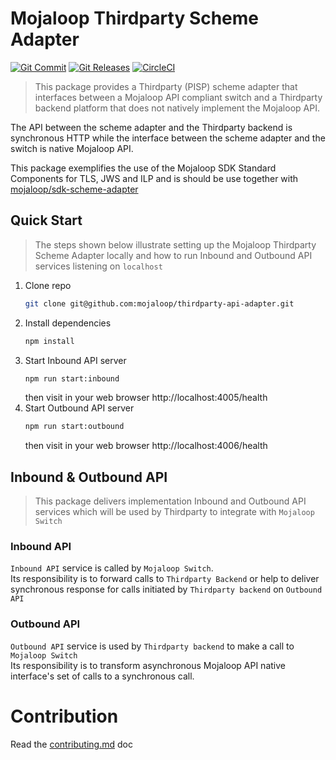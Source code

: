 # Mojaloop Thirdparty Scheme Adapter
[![Git Commit](https://img.shields.io/github/last-commit/mojaloop/thirdparty-scheme-adapter.svg?style=flat)](https://github.com/mojaloop/thirdparty-scheme-adapter/commits/master)
[![Git Releases](https://img.shields.io/github/release/mojaloop/thirdparty-scheme-adapter.svg?style=flat)](https://github.com/mojaloop/thirdparty-scheme-adapter/releases)
[![CircleCI](https://circleci.com/gh/mojaloop/thirdparty-scheme-adapter.svg?style=svg)](https://circleci.com/gh/mojaloop/thirdparty-scheme-adapter)

> This package provides a Thirdparty (PISP) scheme adapter that interfaces between a Mojaloop API compliant switch and a Thirdparty backend platform that does not natively implement the Mojaloop API.

The API between the scheme adapter and the Thirdparty backend is synchronous HTTP while the interface between the scheme adapter and the switch is native Mojaloop API.

This package exemplifies the use of the Mojaloop SDK Standard Components for TLS, JWS and ILP and is should be use together with [mojaloop/sdk-scheme-adapter](https://github.com/mojaloop/sdk-scheme-adapter)


## Quick Start
> The steps shown below illustrate setting up the Mojaloop Thirdparty Scheme Adapter locally and how to run Inbound  and Outbound API services listening on `localhost`

1. Clone repo
   ```bash
   git clone git@github.com:mojaloop/thirdparty-api-adapter.git
   ```
2. Install dependencies
   ```bash
   npm install
   ```
3. Start Inbound API server 
   ```bash
   npm run start:inbound
   ```
    then visit in your web browser http://localhost:4005/health
4. Start Outbound API server
   ```bash
   npm run start:outbound
   ```
    then visit in your web browser http://localhost:4006/health

## Inbound & Outbound API
> This package delivers implementation Inbound and Outbound API services which will be used by Thirdparty to integrate with `Mojaloop Switch`

### Inbound API
  `Inbound API` service is called by `Mojaloop Switch`.  
  Its responsibility is to forward calls to `Thirdparty Backend` or help to deliver synchronous response for calls initiated by `Thirdparty backend` on `Outbound API`

### Outbound API
  `Outbound API` service is used by `Thirdparty backend` to make a call to `Mojaloop Switch`  
  Its responsibility is to transform asynchronous Mojaloop API native interface's set of calls to a synchronous call.

# Contribution
Read the [contributing.md](./contributing.md) doc